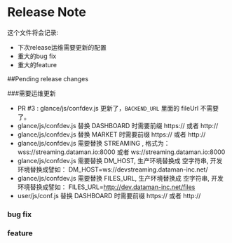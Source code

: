 Release Note
=============

这个文件将会记录:
- 下次release运维需要更新的配置
- 重大的bug fix
- 重大的feature

##Pending release changes

###需要运维更新

 - PR #3 : glance/js/confdev.js 更新了，`BACKEND_URL` 里面的 fileUrl 不需要了。
 - glance/js/confdev.js 替换 DASHBOARD 时需要前缀 https:// 或者 http://
 - glance/js/confdev.js 替换 MARKET 时需要前缀 https:// 或者 http://
 - glance/js/confdev.js 需要替换 STREAMING , 格式为： wss://streaming.dataman.io:8000 或者 ws://streaming.dataman.io:8000
 - glance/js/confdev.js 需要替换 DM_HOST, 生产环境替换成 空字符串, 开发环境替换成譬如： DM_HOST=ws://devstreaming.dataman-inc.net/
 - glance/js/confdev.js 需要替换 FILES_URL, 生产环境替换成 空字符串, 开发环境替换成譬如： FILES_URL=http://dev.dataman-inc.net/files
 - user/js/conf.js 替换 DASHBOARD 时需要前缀 https:// 或者 http://
 
### bug fix

### feature
